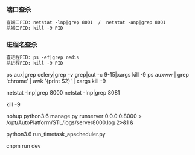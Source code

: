 ### 端口查杀

```markdown
查端口PID: netstat -lnp|grep 8001  /  netstat -anp|grep 8001
杀端口PID: kill -9 PID

```

### 进程名查杀

```markdown
查进程PID: ps -ef|grep redis
杀进程PID: kill -9 PID

```

ps aux|grep celery|grep -v grep|cut -c 9-15|xargs kill -9
ps auxww | grep 'chrome' | awk '{print $2}' | xargs kill -9

netstat -lnp|grep 8000
netstat -lnp|grep 8081

kill -9 

nohup python3.6 manage.py runserver 0.0.0.0:8000 > /opt/AutoPlatform/STL/logs/server8000.log 2>&1 &

python3.6 run_timetask_apscheduler.py

cnpm run dev

